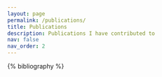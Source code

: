 ```yaml
---
layout: page
permalink: /publications/
title: Publications
description: Publications I have contributed to
nav: false
nav_order: 2
---
```


<!-- _pages/publications.md -->
<div class="publications">

{% bibliography %}

</div>
